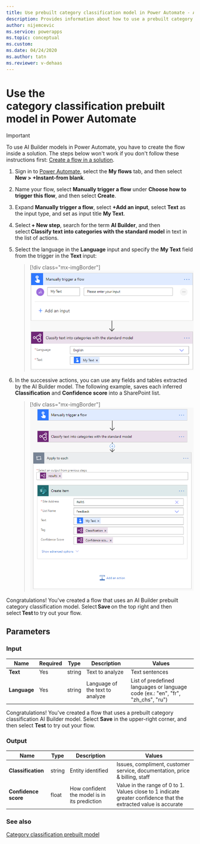 ```yaml
---
title: Use prebuilt category classification model in Power Automate - AI Builder | Microsoft Docs
description: Provides information about how to use a prebuilt category classification AI Builder model in Power Automate.
author: nijemcevic
ms.service: powerapps
ms.topic: conceptual
ms.custom: 
ms.date: 04/24/2020
ms.author: tatn
ms.reviewer: v-dehaas
---
```


# Use the category classification prebuilt model in Power Automate

> [!IMPORTANT]
 > To use AI Builder models in Power Automate, you have to create the flow inside a solution. The steps below won't work if you don't follow these instructions first: [Create a flow in a solution](/flow/create-flow-solution).


1. Sign in to [Power Automate](https://flow.microsoft.com/), select the **My flows** tab, and then select **New > +Instant-from blank**.
1. Name your flow, select **Manually trigger a flow** under **Choose how to trigger this flow**, and then select **Create**.
1. Expand **Manually trigger a flow**, select **+Add an input**, select **Text** as the input type, and set as input title **My Text**.
1. Select **+ New step**, search for the term **AI Builder**, and then select **Classify text into categories with the standard model** in text in the list of actions.
1. Select the language in the **Language** input and specify the **My Text** field from the trigger in the **Text** input:

    > [!div class="mx-imgBorder"]
    > ![Select model content](media/flow-ccp-overview.png "Select model content")

1. In the successive actions, you can use any fields and tables extracted by the AI Builder model. The following example, saves each inferred **Classification** and **Confidence score** into a SharePoint list.


    > [!div class="mx-imgBorder"]
    > ![Category classification prebuilt flow example](media/flow-ccp-example.png "Category classification prebuilt flow example")


Congratulations! You've created a flow that uses an AI Builder prebuilt category classification model. Select **Save** on the top right and then select **Test** to try out your flow.



## Parameters
### Input
|Name |Required |Type |Description |Values |
|---------|---------|---------|---------|---------|
|**Text** |Yes |string |Text to analyze|Text sentences |
|**Language** |Yes |string |Language of the text to analyze|List of predefined languages or language code (ex.: "en", "fr", "zh_chs", "ru") |

Congratulations! You've created a flow that uses a prebuilt category classification AI Builder model. Select **Save** in the upper-right corner, and then select **Test** to try out your flow.


### Output
|Name |Type |Description |Values |
|---------|---------|---------|---------|
|**Classification** |string |Entity identified|Issues, compliment, customer service, documentation, price & billing, staff |
|**Confidence score** |float |How confident the model is in its prediction|Value in the range of 0 to 1. Values close to 1 indicate greater confidence that the extracted value is accurate |


### See also

[Category classification prebuilt model](prebuilt-category-classification.md)

